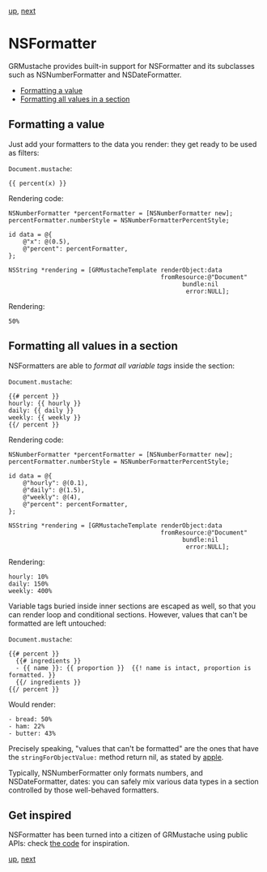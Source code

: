 [up](../../../../GRMustache#documentation), [next](filters.md)

NSFormatter
===========

GRMustache provides built-in support for NSFormatter and its subclasses such as NSNumberFormatter and NSDateFormatter.

- [Formatting a value](#formatting-a-value)
- [Formatting all values in a section](#formatting-all-values-in-a-section)


Formatting a value
------------------

Just add your formatters to the data you render: they get ready to be used as filters:

`Document.mustache`:

    {{ percent(x) }}

Rendering code:

```objc
NSNumberFormatter *percentFormatter = [NSNumberFormatter new];
percentFormatter.numberStyle = NSNumberFormatterPercentStyle;

id data = @{
    @"x": @(0.5),
    @"percent": percentFormatter,
};

NSString *rendering = [GRMustacheTemplate renderObject:data
                                          fromResource:@"Document"
                                                bundle:nil
                                                 error:NULL];
```

Rendering:

    50%


Formatting all values in a section
----------------------------------

NSFormatters are able to *format all variable tags* inside the section:

`Document.mustache`:

    {{# percent }}
    hourly: {{ hourly }}
    daily: {{ daily }}
    weekly: {{ weekly }}
    {{/ percent }}

Rendering code:

```objc
NSNumberFormatter *percentFormatter = [NSNumberFormatter new];
percentFormatter.numberStyle = NSNumberFormatterPercentStyle;

id data = @{
    @"hourly": @(0.1),
    @"daily": @(1.5),
    @"weekly": @(4),
    @"percent": percentFormatter,
};

NSString *rendering = [GRMustacheTemplate renderObject:data
                                          fromResource:@"Document"
                                                bundle:nil
                                                 error:NULL];
```

Rendering:

    hourly: 10%
    daily: 150%
    weekly: 400%

Variable tags buried inside inner sections are escaped as well, so that you can render loop and conditional sections. However, values that can't be formatted are left untouched:

`Document.mustache`:

    {{# percent }}
      {{# ingredients }}
      - {{ name }}: {{ proportion }}  {{! name is intact, proportion is formatted. }}
      {{/ ingredients }}
    {{/ percent }}

Would render:

    - bread: 50%
    - ham: 22%
    - butter: 43%

Precisely speaking, "values that can't be formatted" are the ones that have the `stringForObjectValue:` method return nil, as stated by [apple](https://developer.apple.com/library/mac/#documentation/Cocoa/Reference/Foundation/Classes/NSFormatter_Class/Reference/Reference.html#//apple_ref/occ/instm/NSFormatter/stringForObjectValue:).

Typically, NSNumberFormatter only formats numbers, and NSDateFormatter, dates: you can safely mix various data types in a section controlled by those well-behaved formatters.



Get inspired
------------

NSFormatter has been turned into a citizen of GRMustache using public APIs: check [the code](../src/classes/NSFormatter%2BGRMustache.m) for inspiration.

[up](../../../../GRMustache#documentation), [next](filters.md)
